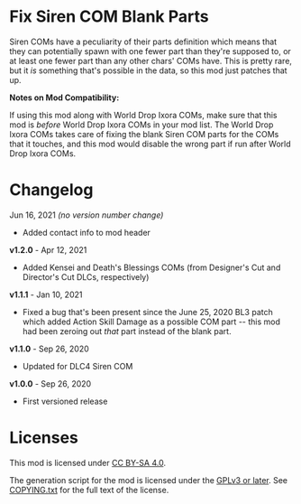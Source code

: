 Fix Siren COM Blank Parts
=========================

Siren COMs have a peculiarity of their parts definition which means
that they can potentially spawn with one fewer part than they're
supposed to, or at least one fewer part than any other chars'
COMs have.  This is pretty rare, but it *is* something that's possible
in the data, so this mod just patches that up.

**Notes on Mod Compatibility:**

If using this mod along with World Drop Ixora COMs, make sure that this
mod is *before* World Drop Ixora COMs in your mod list.  The World Drop
Ixora COMs takes care of fixing the blank Siren COM parts for the COMs
that it touches, and this mod would disable the wrong part if run after
World Drop Ixora COMs.

Changelog
=========

Jun 16, 2021 *(no version number change)*
 * Added contact info to mod header

**v1.2.0** - Apr 12, 2021
 * Added Kensei and Death's Blessings COMs (from Designer's Cut and
   Director's Cut DLCs, respectively)

**v1.1.1** - Jan 10, 2021
 * Fixed a bug that's been present since the June 25, 2020 BL3 patch
   which added Action Skill Damage as a possible COM part -- this mod
   had been zeroing out *that* part instead of the blank part.

**v1.1.0** - Sep 26, 2020
 * Updated for DLC4 Siren COM

**v1.0.0** - Sep 26, 2020
 * First versioned release
 
Licenses
========

This mod is licensed under [CC BY-SA 4.0](https://creativecommons.org/licenses/by-sa/4.0/).

The generation script for the mod is licensed under the
[GPLv3 or later](https://www.gnu.org/licenses/quick-guide-gplv3.html).
See [COPYING.txt](../../COPYING.txt) for the full text of the license.

